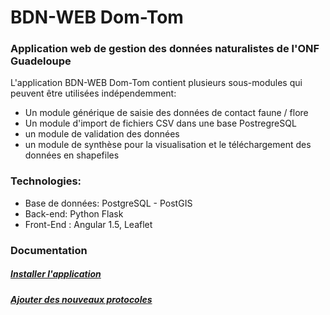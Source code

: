 # BDN-WEB Dom-Tom
### Application web de gestion des données naturalistes de l'ONF Guadeloupe

L'application BDN-WEB Dom-Tom contient plusieurs sous-modules qui peuvent être utilisées indépendemment:
* Un module générique de saisie  des données de contact faune / flore
* Un module d'import de fichiers CSV dans une base PostregreSQL
* un module de validation des données
* un module de synthèse pour la visualisation et le téléchargement des données en shapefiles


### Technologies:
* Base de données: PostgreSQL - PostGIS
* Back-end: Python Flask
* Front-End : Angular 1.5, Leaflet


### Documentation
##### [Installer l'application](https://github.com/TheoLechemia/BDN/blob/master/documentation/installation.md)
##### [Ajouter des nouveaux protocoles](https://github.com/TheoLechemia/BDN/blob/master/documentation/installation.md)






